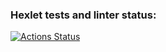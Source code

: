 ### Hexlet tests and linter status:
[![Actions Status](https://github.com/YaroslavDudin/frontend-project-44/actions/workflows/hexlet-check.yml/badge.svg)](https://github.com/YaroslavDudin/frontend-project-44/actions)